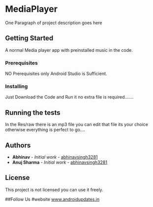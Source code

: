 # MediaPlayer
One Paragraph of project description goes here

## Getting Started
A normal Media player app with preinstalled music in the code.

### Prerequisites

NO Prerequisites only Android Studio is Sufficient.


### Installing

Just Download the Code and Run it no extra file is required.......

## Running the tests

In the Res/raw there is an mp3 file you can edit that file its your choice otherwise everything is perfect to go....


## Authors

* **Abhinav** - *Initial work* - [abhinavsingh3281](https://github.com/abhinavsingh3281)
* **Anuj Sharma** - *Initial work* - [abhinavsingh3281](https://github.com/abhinavsingh3281)


## License

This project is not licensed you can use it freely.

##Follow Us
#website
www.androidupdates.in
